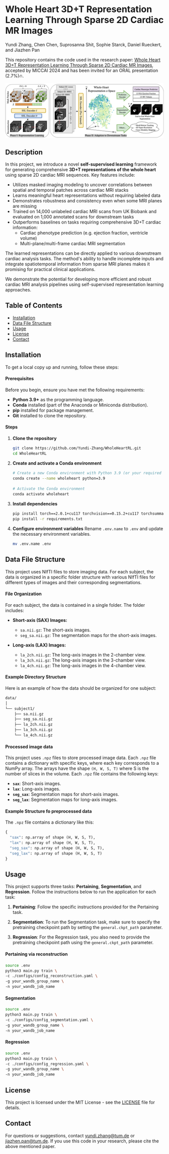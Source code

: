 # Whole Heart 3D+T Representation Learning Through Sparse 2D Cardiac MR Images
Yundi Zhang, Chen Chen, Suprosanna Shit, Sophie Starck, Daniel Rueckert, and Jiazhen Pan

This repository contains the code used in the research paper: [Whole Heart 3D+T Representation Learning Through Sparse 2D Cardiac MR Images](https://link.springer.com/chapter/10.1007/978-3-031-72378-0_34#Abs1), accepted by MICCAI 2024 and has been invited for an ORAL presentation (2.7%)🔥.

![Diagram](main_structure.png)
## Description
In this project, we introduce a novel **self-supervised learning** framework for generating comprehensive **3D+T representations of the whole heart** using sparse 2D cardiac MRI sequences. Key features include:
- Utilizes masked imaging modeling to uncover correlations between spatial and temporal patches across cardiac MRI stacks
- Learns meaningful heart representations without requiring labeled data
- Demonstrates robustness and consistency even when some MRI planes are missing
- Trained on 14,000 unlabeled cardiac MRI scans from UK Biobank and evaluated on 1,000 annotated scans for downstream tasks
- Outperforms baselines on tasks requiring comprehensive 3D+T cardiac information:
    - Cardiac phenotype prediction (e.g. ejection fraction, ventricle volume)
    - Multi-plane/multi-frame cardiac MRI segmentation

The learned representations can be directly applied to various downstream cardiac analysis tasks. The method's ability to handle incomplete inputs and integrate spatiotemporal information from sparse MRI planes makes it promising for practical clinical applications.

We demonstrate the potential for developing more efficient and robust cardiac MRI analysis pipelines using self-supervised representation learning approaches.

## Table of Contents
- [Installation](#installation)
- [Data File Structure](#data-file-structure)
- [Usage](#usage)
- [License](#license)
- [Contact](#contact)

## Installation

To get a local copy up and running, follow these steps:

#### Prerequisites
Before you begin, ensure you have met the following requirements:
- **Python 3.9+** as the programming language.
- **Conda** installed (part of the Anaconda or Miniconda distribution).
- **pip** installed for package management.
- **Git** installed to clone the repository.

#### Steps

1. **Clone the repository**
    ```bash
    git clone https://github.com/Yundi-Zhang/WholeHeartRL.git
    cd WholeHeartRL
    ```

2. **Create and activate a Conda environment**
    ```bash
    # Create a new Conda environment with Python 3.9 (or your required version)
    conda create --name wholeheart python=3.9

    # Activate the Conda environment
    conda activate wholeheart
    ```

3. **Install dependencies**
    ```bash
    pip install torch==2.0.1+cu117 torchvision==0.15.2+cu117 torchsummary -f https://download.pytorch.org/whl/torch_stable.html
    pip install -r requirements.txt
    ```

4. **Configure environment variables**
    Rename `.env.name` to `.env` and update the necessary environment variables.
    ```bash
    mv .env.name .env
    ```

## Data File Structure
This project uses NIfTI files to store imaging data. For each subject, the data is organized in a specific folder structure with various NIfTI files for different types of images and their corresponding segmentations.

#### File Organization

For each subject, the data is contained in a single folder. The folder includes:

- **Short-axis (SAX) Images:**
  - `sa.nii.gz`: The short-axis images.
  - `seg_sa.nii.gz`: The segmentation maps for the short-axis images.

- **Long-axis (LAX) Images:**
  - `la_2ch.nii.gz`: The long-axis images in the 2-chamber view.
  - `la_3ch.nii.gz`: The long-axis images in the 3-chamber view.
  - `la_4ch.nii.gz`: The long-axis images in the 4-chamber view.

#### Example Directory Structure

Here is an example of how the data should be organized for one subject:
```bash
data/
│
└── subject1/
    ├── sa.nii.gz
    ├── seg_sa.nii.gz
    ├── la_2ch.nii.gz
    ├── la_3ch.nii.gz
    └── la_4ch.nii.gz
```
#### Processed image data
This project uses `.npz` files to store processed image data. Each `.npz` file contains a dictionary with specific keys, where each key corresponds to a NumPy array. The arrays have the shape `(H, W, S, T)` where  S is the number of slices in the volume. Each `.npz` file contains the following keys:

- **`sax`**: Short-axis images.
- **`lax`**: Long-axis images.
- **`seg_sax`**: Segmentation maps for short-axis images.
- **`seg_lax`**: Segmentation maps for long-axis images.

#### Example Structure fo preprocessed data

The `.npz` file contains a dictionary like this:

```python
{
  "sax": np.array of shape (H, W, S, T),
  "lax": np.array of shape (H, W, S, T),
  "seg_sax": np.array of shape (H, W, S, T),
  "seg_lax": np.array of shape (H, W, S, T)
}
```


## Usage
This project supports three tasks: **Pertaining**, **Segmentation**, and **Regression**. Follow the instructions below to run the application for each task:

1. **Pertaining**: Follow the specific instructions provided for the Pertaining task.

2. **Segmentation**: To run the Segmentation task, make sure to specify the pretraining checkpoint path by setting the `general.ckpt_path` parameter.

3. **Regression**: For the Regression task, you also need to provide the pretraining checkpoint path using the `general.ckpt_path` parameter.

#### Pertaining via reconstruction
```bash
source .env
python3 main.py train \
-c ./configs/config_reconstruction.yaml \
-g your_wandb_group_name \
-n your_wandb_job_name
```
#### Segmentation
```bash
source .env
python3 main.py train \
-c ./configs/config_segmentation.yaml \
-g your_wandb_group_name \
-n your_wandb_job_name
```
#### Regression
```bash
source .env
python3 main.py train \
-c ./configs/config_regression.yaml \
-g your_wandb_group_name \
-n your_wandb_job_name
```

## License
This project is licensed under the MIT License - see the [LICENSE](LICENSE) file for details.

## Contact
For questions or suggestions, contact [yundi.zhang@tum.de](mailto:yundi.zhang@tum.de) or [jiazhen.pan@tum.de](mailto:jiazhen.pan@tum.de). If you use this code in your research, please cite the above mentioned paper.
